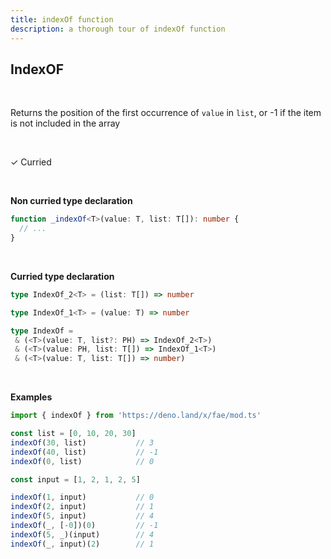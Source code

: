 ```yaml
---
title: indexOf function
description: a thorough tour of indexOf function
---
```


## IndexOF

<br>

Returns the position of the first occurrence of `value` in `list`, or -1 if the item is not included in the array

<br>

&check; Curried

<br>

**Non curried type declaration**
```typescript
function _indexOf<T>(value: T, list: T[]): number {
  // ...
}
```
<br>

**Curried type declaration**

```typescript
type IndexOf_2<T> = (list: T[]) => number

type IndexOf_1<T> = (value: T) => number

type IndexOf =
 & (<T>(value: T, list?: PH) => IndexOf_2<T>)
 & (<T>(value: PH, list: T[]) => IndexOf_1<T>)
 & (<T>(value: T, list: T[]) => number)
```

<br>

**Examples**
```typescript
import { indexOf } from 'https://deno.land/x/fae/mod.ts'

const list = [0, 10, 20, 30]
indexOf(30, list)           // 3
indexOf(40, list)           // -1
indexOf(0, list)            // 0

const input = [1, 2, 1, 2, 5]

indexOf(1, input)           // 0
indexOf(2, input)           // 1
indexOf(5, input)           // 4
indexOf(_, [-0])(0)         // -1
indexOf(5, _)(input)        // 4
indexOf(_, input)(2)        // 1
```
